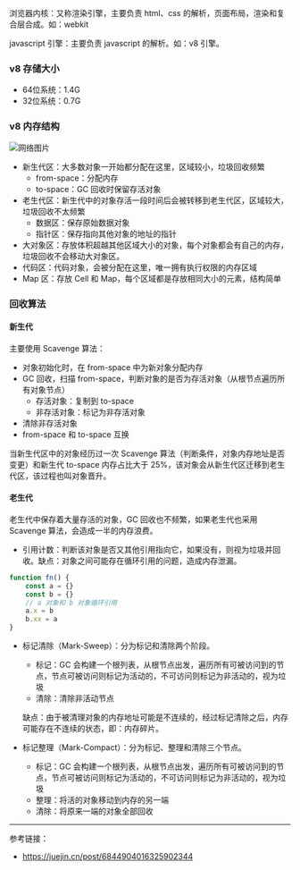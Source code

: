 

浏览器内核：又称渲染引擎，主要负责 html、css 的解析，页面布局，渲染和复合层合成。如：webkit

javascript 引擎：主要负责 javascript 的解析。如：v8 引擎。

### v8 存储大小

- 64位系统：1.4G
- 32位系统：0.7G

### v8 内存结构

![网络图片](https://p1-jj.byteimg.com/tos-cn-i-t2oaga2asx/gold-user-assets/2019/12/8/16ee12280b78399d~tplv-t2oaga2asx-watermark.awebp)

- 新生代区：大多数对象一开始都分配在这里，区域较小，垃圾回收频繁
  - from-space：分配内存
  - to-space：GC 回收时保留存活对象
- 老生代区：新生代中的对象存活一段时间后会被转移到老生代区，区域较大，垃圾回收不太频繁
  - 数据区：保存原始数据对象
  - 指针区：保存指向其他对象的地址的指针
- 大对象区：存放体积超越其他区域大小的对象，每个对象都会有自己的内存，垃圾回收不会移动大对象区。
- 代码区：代码对象，会被分配在这里，唯一拥有执行权限的内存区域
- Map 区：存放 Cell 和 Map，每个区域都是存放相同大小的元素，结构简单

### 回收算法

#### 新生代

主要使用 Scavenge 算法：

- 对象初始化时，在 from-space 中为新对象分配内存
- GC 回收，扫描 from-space，判断对象的是否为存活对象（从根节点遍历所有对象节点）
  - 存活对象：复制到 to-space
  - 非存活对象：标记为非存活对象
- 清除非存活对象
- from-space 和 to-space 互换

当新生代区中的对象经历过一次 Scavenge 算法（判断条件，对象内存地址是否变更）和新生代 to-space 内存占比大于 25%，该对象会从新生代区迁移到老生代区，该过程也叫对象晋升。

#### 老生代

老生代中保存着大量存活的对象，GC 回收也不频繁，如果老生代也采用 Scavenge 算法，会造成一半的内存浪费。

- 引用计数：判断该对象是否又其他引用指向它，如果没有，则视为垃圾并回收。缺点：对象之间可能存在循环引用的问题，造成内存泄漏。

```js
function fn() {
    const a = {}
    const b = {}
    // a 对象和 b 对象循环引用
    a.x = b
    b.xx = a
}
```

- 标记清除（Mark-Sweep）：分为标记和清除两个阶段。

  - 标记：GC 会构建一个根列表，从根节点出发，遍历所有可被访问到的节点，节点可被访问则标记为活动的，不可访问则标记为非活动的，视为垃圾
  - 清除：清除非活动节点

  缺点：由于被清理对象的内存地址可能是不连续的，经过标记清除之后，内存可能存在不连续的状态，即：内存碎片。

- 标记整理（Mark-Compact）：分为标记、整理和清除三个节点。

  - 标记：GC 会构建一个根列表，从根节点出发，遍历所有可被访问到的节点，节点可被访问则标记为活动的，不可访问则标记为非活动的，视为垃圾
  - 整理：将活的对象移动到内存的另一端
  - 清除：将原来一端的对象全部回收

---

参考链接：

- https://juejin.cn/post/6844904016325902344